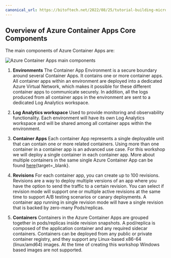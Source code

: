```yaml
---
canonical_url: https://bitoftech.net/2022/08/25/tutorial-building-microservice-applications-azure-container-apps-dapr/
---
```


## Overview of Azure Container Apps Core Components

The main components of Azure Container Apps are:

![Azure Container Apps main components](../../assets/images/00-workshop-intro/ACA-Tutorial-ACA-Components.jpg)

1. **Environments**
The Container App Environment is a secure boundary around several Container Apps. It contains one or more container apps. All container apps within an environment are deployed into a dedicated Azure Virtual Network, which makes it possible for these different container apps to communicate securely. In addition, all the logs produced from all container apps in the environment are sent to a dedicated Log Analytics workspace.

1. **Log Analytics workspace**
Used to provide monitoring and observability functionality. Each environment will have its own Log Analytics workspace and will be shared among all container apps within the environment.

1. **Container Apps**
Each container App represents a single deployable unit that can contain one or more related containers. Using more than one container in a container app is an advanced use case. For this workshop we will deploy a single container in each container app. More about multiple containers in the same single Azure Container App can be found [here](https://docs.microsoft.com/en-us/azure/container-apps/containers#multiple-containers){target=_blank}.

1. **Revisions**
For each container app, you can create up to 100 revisions. Revisions are a way to deploy multiple versions of an app where you have the option to send the traffic to a certain revision. You can select if revision mode will support one or multiple active revisions at the same time to support A/B testing scenarios or canary deployments. A container app running in single revision mode will have a single revision that is backed by zero-many Pods/replicas.

1. **Containers**
Containers in the Azure Container Apps are grouped together in pods/replicas inside revision snapshots. A pod/replica is composed of the application container and any required sidecar containers. Containers can be deployed from any public or private container registry, and they support any Linux-based x86-64 (linux/amd64) images. At the time of creating this workshop Windows based images are not supported.
